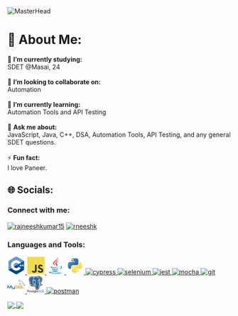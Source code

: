 <img src="https://media.licdn.com/dms/image/v2/D5616AQEDOGFx4OzZWg/profile-displaybackgroundimage-shrink_350_1400/profile-displaybackgroundimage-shrink_350_1400/0/1707759988817?e=1736985600&v=beta&t=Jx6fB47um8wfQiRXSmJc2bde7N8W77VfJl9-78j7GaY" alt="MasterHead">

# 💫 About Me:
🔭 **I’m currently studying:**  <br>SDET @Masai, 24<br><br>👯 **I’m looking to collaborate on:**  <br>Automation<br><br>🌱 **I’m currently learning:**  <br>Automation Tools and API Testing<br><br>💬 **Ask me about:**  <br>JavaScript, Java, C++, DSA, Automation Tools, API Testing, and any general SDET questions.<br><br>⚡ **Fun fact:**  <br>I love Paneer.


## 🌐 Socials:
<h3 align="left">Connect with me:</h3>
<p align="left">
<a href="https://linkedin.com/in/rajneeshkumar15" target="blank"><img align="center" src="https://raw.githubusercontent.com/rahuldkjain/github-profile-readme-generator/master/src/images/icons/Social/linked-in-alt.svg" alt="rajneeshkumar15" height="30" width="40" /></a>
<a href="https://www.leetcode.com/rneeshk" target="blank"><img align="center" src="https://raw.githubusercontent.com/rahuldkjain/github-profile-readme-generator/master/src/images/icons/Social/leet-code.svg" alt="rneeshk" height="30" width="40" /></a>
</p>

<h3 align="left">Languages and Tools:</h3>
<p align="left"> <a href="https://www.w3schools.com/cpp/" target="_blank" rel="noreferrer"> <img src="https://raw.githubusercontent.com/devicons/devicon/master/icons/cplusplus/cplusplus-original.svg" alt="cplusplus" width="40" height="40"/> </a> <a href="https://developer.mozilla.org/en-US/docs/Web/JavaScript" target="_blank" rel="noreferrer"> <img src="https://raw.githubusercontent.com/devicons/devicon/master/icons/javascript/javascript-original.svg" alt="javascript" width="40" height="40"/> </a> <a href="https://www.java.com" target="_blank" rel="noreferrer"> <img src="https://raw.githubusercontent.com/devicons/devicon/master/icons/java/java-original.svg" alt="java" width="40" height="40"/> </a> <a href="https://www.python.org" target="_blank" rel="noreferrer"> <img src="https://raw.githubusercontent.com/devicons/devicon/master/icons/python/python-original.svg" alt="python" width="40" height="40"/> </a> <a href="https://www.cypress.io" target="_blank" rel="noreferrer"> <img src="https://raw.githubusercontent.com/simple-icons/simple-icons/6e46ec1fc23b60c8fd0d2f2ff46db82e16dbd75f/icons/cypress.svg" alt="cypress" width="40" height="40"/> </a> <a href="https://www.selenium.dev" target="_blank" rel="noreferrer"> <img src="https://raw.githubusercontent.com/detain/svg-logos/780f25886640cef088af994181646db2f6b1a3f8/svg/selenium-logo.svg" alt="selenium" width="40" height="40"/> </a> <a href="https://jestjs.io" target="_blank" rel="noreferrer"> <img src="https://www.vectorlogo.zone/logos/jestjsio/jestjsio-icon.svg" alt="jest" width="40" height="40"/> </a> <a href="https://mochajs.org" target="_blank" rel="noreferrer"> <img src="https://www.vectorlogo.zone/logos/mochajs/mochajs-icon.svg" alt="mocha" width="40" height="40"/> </a> <a href="https://git-scm.com/" target="_blank" rel="noreferrer"> <img src="https://www.vectorlogo.zone/logos/git-scm/git-scm-icon.svg" alt="git" width="40" height="40"/> </a> </a> <a href="https://www.mysql.com/" target="_blank" rel="noreferrer"> <img src="https://raw.githubusercontent.com/devicons/devicon/master/icons/mysql/mysql-original-wordmark.svg" alt="mysql" width="40" height="40"/> </a> <a href="https://www.postgresql.org" target="_blank" rel="noreferrer"> <img src="https://raw.githubusercontent.com/devicons/devicon/master/icons/postgresql/postgresql-original-wordmark.svg" alt="postgresql" width="40" height="40"/> </a> <a href="https://postman.com" target="_blank" rel="noreferrer"> <img src="https://www.vectorlogo.zone/logos/getpostman/getpostman-icon.svg" alt="postman" width="40" height="40"/> </a> </p>



<a href="https://github-readme-stats.vercel.app/api?username=rneeshk">
  <img height=200 align="center" src="https://github-readme-stats.vercel.app/api?username=rneeshk" />
</a>
<a href="https://github.com/rneeshk/convoychat">
  <img height=200 align="center" src="https://github-readme-stats.vercel.app/api/top-langs?username=rneeshk&layout=compact&langs_count=8&card_width=320" />
</a>


